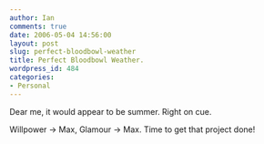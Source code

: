 ```yaml
---
author: Ian
comments: true
date: 2006-05-04 14:56:00
layout: post
slug: perfect-bloodbowl-weather
title: Perfect Bloodbowl Weather.
wordpress_id: 484
categories:
- Personal
---
```


Dear me, it would appear to be summer.  Right on cue.  

Willpower -> Max, Glamour -> Max.  Time to get that project done!

